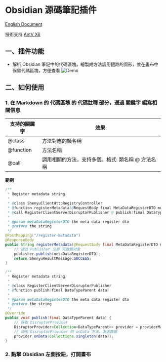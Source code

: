 # Obsidian 源碼筆記插件

[English Document](./README.md)

技術支持 [AntV X6](https://x6.antv.antgroup.com/)

## 一、插件功能

- 解析 Obsidian 筆記中的代碼區塊，繪製成方法調用鏈路的圖形，並在畫布中保留代碼區塊，方便查看
![Demo](img/demo.gif)

## 二、如何使用

### 1. 在 Markdown 的 代碼區塊 的 代碼註釋 部分，通過 關鍵字 編寫相關信息

| 支持的關鍵字 | 效果                          |
| ------------ |-----------------------------|
| @class       | 方法對應的類名稱                    |
| @function    | 方法名稱                        |
| @call        | 調用相關的方法，支持多個。格式: 類名稱 @ 方法名稱 |

**範例**

```Java
/** 
 * Register metadata string.
 * 
 * @class ShenyuClientHttpRegistryController
 * @function registerMetadata(@RequestBody final MetaDataRegisterDTO metaDataRegisterDTO)
 * @call RegisterClientServerDisruptorPublisher @ publish(final DataTypeParent data)
 * 
 * @param metaDataRegisterDTO the meta data register dto  
 * @return the string  
 */
@PostMapping("/register-metadata")  
@ResponseBody  
public String registerMetadata(@RequestBody final MetaDataRegisterDTO metaDataRegisterDTO) {  
    // 通过 Publisher 注册 元数据对象  
    publisher.publish(metaDataRegisterDTO);  
    return ShenyuResultMessage.SUCCESS;  
}
```

```Java
/** 
 * Register metadata string. 
 * 
 * @class RegisterClientServerDisruptorPublisher
 * @function publish(final DataTypeParent data)
 * 
 * @param metaDataRegisterDTO the meta data register dto  
 * @return the string  
 */
@Override  
public void publish(final DataTypeParent data) {  
    // 获取 DisruptorProvider 
    DisruptorProvider<Collection<DataTypeParent>> provider = providerManage.getProvider();  
    // 调用 DisruptorProvider 的 onData 方法，发送数据  
    provider.onData(Collections.singleton(data));  
}
```

### 2. 點擊 Obsidian 左側按鈕，打開畫布
